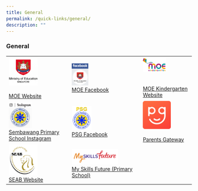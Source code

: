 ```yaml
---
title: General
permalink: /quick-links/general/
description: ""
---
```

### General
	
|  	|  	|  	|
|---	|---	|---	|
|  <a href="https://www.moe.gov.sg/"><img style="width:50%" src="/images/link14.png"> <br><br>[MOE Website](https://www.moe.gov.sg/)	| <a href="https://www.facebook.com/moesingapore/"><img style="width:25%" src="/images/link15.png"><br>[MOE Facebook](https://www.facebook.com/moesingapore/) 	| <a href="https://www.moe.gov.sg/preschool/moe-kindergarten"><img style="width:50%" src="/images/link16.png"><br><br><br> [MOE Kindergarten Website](https://www.moe.gov.sg/preschool/moe-kindergarten) 	|
| <a href="https://www.instagram.com/sembawangprimaryschool/"><img style="width:40%" src="/images/link20.png">	<br> [Sembawang Primary School Instagram](https://www.instagram.com/sembawangprimaryschool/) 	| <a href="https://www.facebook.com/psg.sbps?sk=wall"><img style="width:30%" src="/images/link18.png"><br>[PSG Facebook](https://www.facebook.com/psg.sbps?sk=wall) 	|<a href="https://pg.moe.edu.sg/"><img style="width:60%" src="/images/link19.png"><br><br> [Parents Gateway](https://pg.moe.edu.sg/)  	|
| 	<a href="http://www.seab.gov.sg/"><img style="width:50%" src="/images/link23.png"><br>[SEAB Website](http://www.seab.gov.sg/) | <a href="https://www.myskillsfuture.gov.sg/content/portal/en/index.html"><img style="width:70%" src="/images/link22.png"><br>[My Skills Future (Primary School)](https://www.myskillsfuture.gov.sg/content/portal/en/index.html) 	|  	|